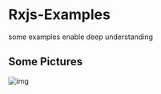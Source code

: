 # Rxjs-Examples
some examples enable deep understanding


## Some Pictures
![img](http://i.imgur.com/cL4MOsS.png "img")
